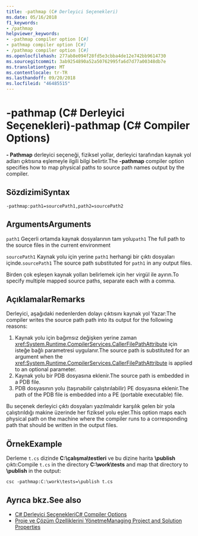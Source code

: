 ```yaml
---
title: -pathmap (C# Derleyici Seçenekleri)
ms.date: 05/16/2018
f1_keywords:
- /pathmap
helpviewer_keywords:
- -pathmap compiler option [C#]
- pathmap compiler option [C#]
- /pathmap compiler option [C#]
ms.openlocfilehash: 277ab8e094f28fd5e3cbba4de12e742bb9614730
ms.sourcegitcommit: 3ab9254890a52a50762995fa6d7d77a00348db7e
ms.translationtype: MT
ms.contentlocale: tr-TR
ms.lasthandoff: 09/20/2018
ms.locfileid: "46485515"
---
```

# <a name="-pathmap-c-compiler-options"></a><span data-ttu-id="1a615-102">-pathmap (C# Derleyici Seçenekleri)</span><span class="sxs-lookup"><span data-stu-id="1a615-102">-pathmap (C# Compiler Options)</span></span>

<span data-ttu-id="1a615-103">**- Pathmap** derleyici seçeneği, fiziksel yollar, derleyici tarafından kaynak yol adları çıktısına eşlemeyle ilgili bilgi belirtir.</span><span class="sxs-lookup"><span data-stu-id="1a615-103">The **-pathmap** compiler option specifies how to map physical paths to source path names output by the compiler.</span></span>

## <a name="syntax"></a><span data-ttu-id="1a615-104">Sözdizimi</span><span class="sxs-lookup"><span data-stu-id="1a615-104">Syntax</span></span>

```console
-pathmap:path1=sourcePath1,path2=sourcePath2
```

## <a name="arguments"></a><span data-ttu-id="1a615-105">Arguments</span><span class="sxs-lookup"><span data-stu-id="1a615-105">Arguments</span></span>

 <span data-ttu-id="1a615-106">`path1` Geçerli ortamda kaynak dosyalarının tam yolu</span><span class="sxs-lookup"><span data-stu-id="1a615-106">`path1` The full path to the source files in the current environment</span></span>

 <span data-ttu-id="1a615-107">`sourcePath1` Kaynak yolu için yerine `path1` herhangi bir çıktı dosyaları içinde.</span><span class="sxs-lookup"><span data-stu-id="1a615-107">`sourcePath1` The source path substituted for `path1` in any output files.</span></span>

<span data-ttu-id="1a615-108">Birden çok eşleşen kaynak yolları belirlemek için her virgül ile ayırın.</span><span class="sxs-lookup"><span data-stu-id="1a615-108">To specify multiple mapped source paths, separate each with a comma.</span></span>

## <a name="remarks"></a><span data-ttu-id="1a615-109">Açıklamalar</span><span class="sxs-lookup"><span data-stu-id="1a615-109">Remarks</span></span>

<span data-ttu-id="1a615-110">Derleyici, aşağıdaki nedenlerden dolayı çıktısını kaynak yol Yazar:</span><span class="sxs-lookup"><span data-stu-id="1a615-110">The compiler writes the source path path into its output for the following reasons:</span></span>

1. <span data-ttu-id="1a615-111">Kaynak yolu için bağımsız değişken yerine zaman <xref:System.Runtime.CompilerServices.CallerFilePathAttribute> için isteğe bağlı parametresi uygulanır.</span><span class="sxs-lookup"><span data-stu-id="1a615-111">The source path is substituted for an argument when the <xref:System.Runtime.CompilerServices.CallerFilePathAttribute> is applied to an optional parameter.</span></span>
1. <span data-ttu-id="1a615-112">Kaynak yolu bir PDB dosyasına eklenir.</span><span class="sxs-lookup"><span data-stu-id="1a615-112">The source path is embedded in a PDB file.</span></span>
1. <span data-ttu-id="1a615-113">PDB dosyasının yolu (taşınabilir çalıştırılabilir) PE dosyasına eklenir.</span><span class="sxs-lookup"><span data-stu-id="1a615-113">The path of the PDB file is embedded into a PE (portable executable) file.</span></span>

<span data-ttu-id="1a615-114">Bu seçenek derleyici çıktı dosyaları yazılmalıdır karşılık gelen bir yola çalıştırıldığı makine üzerinde her fiziksel yolu eşler.</span><span class="sxs-lookup"><span data-stu-id="1a615-114">This option maps each physical path on the machine where the compiler runs to a corresponding path that should be written in the output files.</span></span>

## <a name="example"></a><span data-ttu-id="1a615-115">Örnek</span><span class="sxs-lookup"><span data-stu-id="1a615-115">Example</span></span>

<span data-ttu-id="1a615-116">Derleme `t.cs` dizinde **C:\\çalışma\\testleri** ve bu dizine harita **\publish** çıktı:</span><span class="sxs-lookup"><span data-stu-id="1a615-116">Compile `t.cs` in the directory **C:\\work\\tests** and map that directory to **\publish** in the output:</span></span>

```console
csc -pathmap:C:\work\tests=\publish t.cs
```

## <a name="see-also"></a><span data-ttu-id="1a615-117">Ayrıca bkz.</span><span class="sxs-lookup"><span data-stu-id="1a615-117">See also</span></span>

- [<span data-ttu-id="1a615-118">C# Derleyici Seçenekleri</span><span class="sxs-lookup"><span data-stu-id="1a615-118">C# Compiler Options</span></span>](../../../csharp/language-reference/compiler-options/index.md)  
- [<span data-ttu-id="1a615-119">Proje ve Çözüm Özelliklerini Yönetme</span><span class="sxs-lookup"><span data-stu-id="1a615-119">Managing Project and Solution Properties</span></span>](/visualstudio/ide/managing-project-and-solution-properties)
